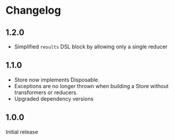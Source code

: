 # Changelog

## 1.2.0

* Simplified `results` DSL block by allowing only a single reducer

## 1.1.0

* Store now implements Disposable.
* Exceptions are no longer thrown when building a Store without transformers or reducers.
* Upgraded dependency versions

## 1.0.0 

Initial release
